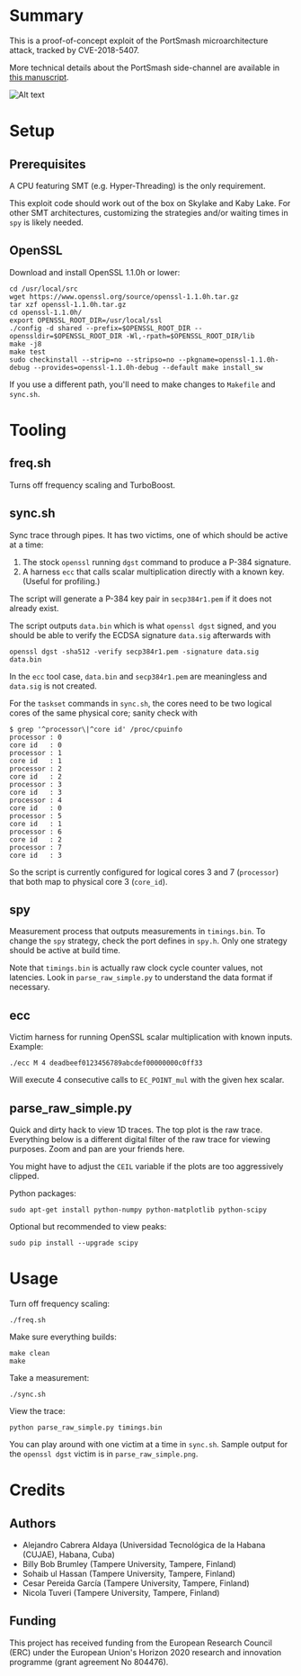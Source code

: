 # Summary

This is a proof-of-concept exploit of the PortSmash microarchitecture attack, tracked by CVE-2018-5407.

More technical details about the PortSmash side-channel are available in [this manuscript](https://eprint.iacr.org/2018/1060).

![Alt text](parse_raw_simple.png?raw=true "Title")

# Setup

## Prerequisites

A CPU featuring SMT (e.g. Hyper-Threading) is the only requirement.

This exploit code should work out of the box on Skylake and Kaby Lake. For other SMT architectures, customizing the strategies and/or waiting times in `spy` is likely needed.

## OpenSSL

Download and install OpenSSL 1.1.0h or lower:

    cd /usr/local/src
    wget https://www.openssl.org/source/openssl-1.1.0h.tar.gz
    tar xzf openssl-1.1.0h.tar.gz
    cd openssl-1.1.0h/
    export OPENSSL_ROOT_DIR=/usr/local/ssl
    ./config -d shared --prefix=$OPENSSL_ROOT_DIR --openssldir=$OPENSSL_ROOT_DIR -Wl,-rpath=$OPENSSL_ROOT_DIR/lib
    make -j8
    make test
    sudo checkinstall --strip=no --stripso=no --pkgname=openssl-1.1.0h-debug --provides=openssl-1.1.0h-debug --default make install_sw

If you use a different path, you'll need to make changes to `Makefile` and `sync.sh`.

# Tooling

## freq.sh

Turns off frequency scaling and TurboBoost.

## sync.sh

Sync trace through pipes. It has two victims, one of which should be active at a time:

1. The stock `openssl` running `dgst` command to produce a P-384 signature.
2. A harness `ecc` that calls scalar multiplication directly with a known key. (Useful for profiling.)

The script will generate a P-384 key pair in `secp384r1.pem` if it does not already exist.

The script outputs `data.bin` which is what `openssl dgst` signed, and you should be able to verify the ECDSA signature `data.sig` afterwards with

    openssl dgst -sha512 -verify secp384r1.pem -signature data.sig data.bin

In the `ecc` tool case, `data.bin` and `secp384r1.pem` are meaningless and `data.sig` is not created.

For the `taskset` commands in `sync.sh`, the cores need to be two logical cores of the same physical core; sanity check with

    $ grep '^processor\|^core id' /proc/cpuinfo
    processor : 0
    core id   : 0
    processor : 1
    core id   : 1
    processor : 2
    core id   : 2
    processor : 3
    core id   : 3
    processor : 4
    core id   : 0
    processor : 5
    core id   : 1
    processor : 6
    core id   : 2
    processor : 7
    core id   : 3

So the script is currently configured for logical cores 3 and 7 (`processor`) that both map to physical core 3 (`core_id`).

## spy

Measurement process that outputs measurements in `timings.bin`. To change the `spy` strategy, check the port defines in `spy.h`. Only one strategy should be active at build time.

Note that `timings.bin` is actually raw clock cycle counter values, not latencies. Look in `parse_raw_simple.py` to understand the data format if necessary.

## ecc

Victim harness for running OpenSSL scalar multiplication with known inputs. Example:

    ./ecc M 4 deadbeef0123456789abcdef00000000c0ff33

Will execute 4 consecutive calls to `EC_POINT_mul` with the given hex scalar.

## parse_raw_simple.py

Quick and dirty hack to view 1D traces. The top plot is the raw trace. Everything below is a different digital filter of the raw trace for viewing purposes. Zoom and pan are your friends here.

You might have to adjust the `CEIL` variable if the plots are too aggressively clipped.

Python packages:

    sudo apt-get install python-numpy python-matplotlib python-scipy

Optional but recommended to view peaks:

    sudo pip install --upgrade scipy

# Usage

Turn off frequency scaling:

    ./freq.sh

Make sure everything builds:

    make clean
    make

Take a measurement:

    ./sync.sh

View the trace:

    python parse_raw_simple.py timings.bin

You can play around with one victim at a time in `sync.sh`. Sample output for the `openssl dgst` victim is in `parse_raw_simple.png`.

# Credits

## Authors

* Alejandro Cabrera Aldaya (Universidad Tecnológica de la Habana (CUJAE), Habana, Cuba)
* Billy Bob Brumley (Tampere University, Tampere, Finland)
* Sohaib ul Hassan (Tampere University, Tampere, Finland)
* Cesar Pereida García (Tampere University, Tampere, Finland)
* Nicola Tuveri (Tampere University, Tampere, Finland)

## Funding

This project has received funding from the European Research Council (ERC) under the European Union's Horizon 2020 research and innovation programme (grant agreement No 804476).

